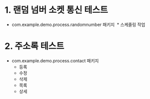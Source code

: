 # 1. 랜덤 넘버 소켓 통신 테스트

* com.example.demo.process.randomnumber 패키지
  * 스케줄링 작업





# 2. 주소록 테스트

* com.example.demo.process.contact 패키지
  * 등록
  * 수정
  * 삭제
  * 목록
  * 상세
